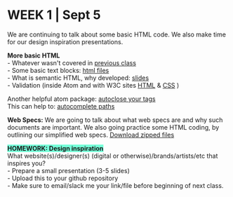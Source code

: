 <h1>WEEK 1 | Sept 5 </h1>
<p>We are continuing to talk about some basic HTML code. We also make time for our design inspiration presentations.</p>

<p><strong>More basic HTML</strong><br>
- Whatever wasn't covered in <a href="../W1_Sept3">previous class</a> <br>
- Some basic text blocks: <a href="https://github.com/miraalibek/NYU_IDM_IntroToWeb/tree/master/W1_Sept5/code">html files</a><br>
- What is semantic HTML, why developed: <a href="IntrotoWeb_W1B_SemanticHTML.pdf">slides</a><br>
- Validation (inside Atom and with W3C sites <a href="https://validator.w3.org/#validate_by_upload">HTML</a> & <a href="https://jigsaw.w3.org/css-validator/#validate_by_upload">CSS</a> ) <br></p>
<p>Another helpful atom package: <a href="https://atom.io/packages/autoclose-html">autoclose your tags</a><br>
This can help to: <a href="https://atom.io/packages/autocomplete-paths">autocomplete paths</a></p>

<p><strong>Web Specs:</strong> We are going to talk about what web specs are and why such documents are important. We also going practice some HTML coding, by outlining our simplified web specs. <a href="code.zip">Download zipped files</a></p>

<p><strong><span style="background-color: #75ffd8;">HOMEWORK: Design inspiration<span> </strong><br>
What website(s)/designer(s) (digital or otherwise)/brands/artists/etc that inspires you? <br>
- Prepare a small presentation (3-5 slides)<br>
- Upload this to your github repository<br>
- Make sure to email/slack me your link/file before beginning of next class.
</p>
